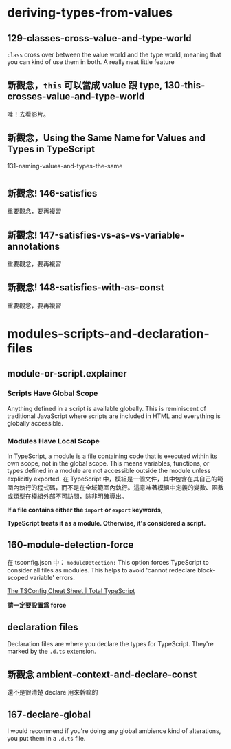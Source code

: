 # deriving-types-from-values
## 129-classes-cross-value-and-type-world
`class` cross over between the value world and the type world,
meaning that you can kind of use them in both. A really neat little feature



## 新觀念，`this` 可以當成 value 跟 type, 130-this-crosses-value-and-type-world
哇！去看影片。

## 新觀念，Using the Same Name for Values and Types in TypeScript
131-naming-values-and-types-the-same

#
## 新觀念! 146-satisfies
重要觀念，要再複習

## 新觀念! 147-satisfies-vs-as-vs-variable-annotations
重要觀念，要再複習

## 新觀念! 148-satisfies-with-as-const
重要觀念，要再複習


# modules-scripts-and-declaration-files

## module-or-script.explainer
### Scripts Have Global Scope
Anything defined in a script is available globally. This is reminiscent of traditional JavaScript where scripts are included in HTML and everything is globally accessible.

### Modules Have Local Scope
In TypeScript, a module is a file containing code that is executed within its own scope, not in the global scope. This means variables, functions, or types defined in a module are not accessible outside the module unless explicitly exported.
在 TypeScript 中，模組是一個文件，其中包含在其自己的範圍內執行的程式碼，而不是在全域範圍內執行。這意味著模組中定義的變數、函數或類型在模組外部不可訪問，除非明確導出。

**If a file contains either the `import` or `export` keywords,**

**TypeScript treats it as a module. Otherwise, it's considered a script.**


## 160-module-detection-force 
在 tsconfig.json 中：
`moduleDetection:` This option forces TypeScript to consider all files as modules. This helps to avoid 'cannot redeclare block-scoped variable' errors. 

[The TSConfig Cheat Sheet | Total TypeScript](https://www.totaltypescript.com/tsconfig-cheat-sheet)

**請一定要設置爲 force**

## declaration files
Declaration files are where you declare the types for TypeScript. They're marked by the `.d.ts` extension.


## 新觀念 ambient-context-and-declare-const
還不是很清楚 declare  用來幹嘛的


## 167-declare-global
I would recommend if you're doing any global ambience kind of alterations, you put them in a `.d.ts` file.